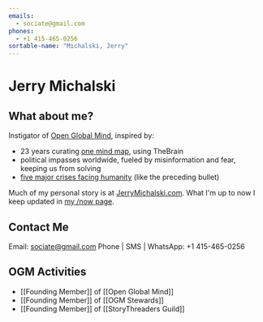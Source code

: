 ```yaml
---
emails: 
  - sociate@gmail.com
phones:
  - +1 415-465-0256
sortable-name: "Michalski, Jerry"
---
```

# Jerry Michalski

## What about me?
 Instigator of [Open Global Mind](https://www.openglobalmind.com/), inspired by:
 - 23 years curating [one mind map](http://jerrysbrain.com), using TheBrain
 - political impasses worldwide, fueled by misinformation and fear, keeping us from solving
 - [five major crises facing humanity](https://bra.in/3qe4my) (like the preceding bullet)

Much of my personal story is at [JerryMichalski.com](http://JerryMichalski.com). 
What I'm up to now I keep updated in [my /now page](https://www.jerrymichalski.com/now). 
## Contact Me
Email: sociate@gmail.com
Phone | SMS | WhatsApp: +1 415-465-0256

## OGM Activities
-  [[Founding Member]] of [[Open Global Mind]]
-  [[Founding Member]] of [[OGM Stewards]]
- [[Founding Member]] of [[StoryThreaders Guild]]
